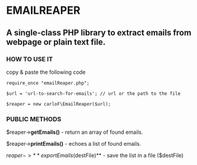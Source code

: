 # EMAILREAPER 

## A single-class PHP library to extract emails from webpage or plain text file.

### HOW TO USE IT
copy & paste the following code
```
require_once "emailReaper.php";

$url = 'url-to-search-for-emails'; // url or the path to the file

$reaper = new carloF\EmailReaper($url);
```

### PUBLIC METHODS

$reaper->**getEmails()** - return an array of found emails.

$reaper->**printEmails()** - echoes a list of found emails.

$reaper->**exportEmails($destFile)** - save the list in a file ($destFile)
